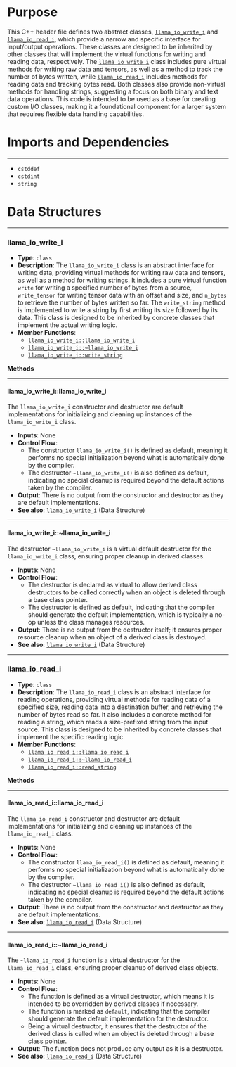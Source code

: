 # Purpose
This C++ header file defines two abstract classes, [`llama_io_write_i`](#llama_io_write_illama_io_write_i) and [`llama_io_read_i`](#llama_io_read_illama_io_read_i), which provide a narrow and specific interface for input/output operations. These classes are designed to be inherited by other classes that will implement the virtual functions for writing and reading data, respectively. The [`llama_io_write_i`](#llama_io_write_illama_io_write_i) class includes pure virtual methods for writing raw data and tensors, as well as a method to track the number of bytes written, while [`llama_io_read_i`](#llama_io_read_illama_io_read_i) includes methods for reading data and tracking bytes read. Both classes also provide non-virtual methods for handling strings, suggesting a focus on both binary and text data operations. This code is intended to be used as a base for creating custom I/O classes, making it a foundational component for a larger system that requires flexible data handling capabilities.
# Imports and Dependencies

---
- `cstddef`
- `cstdint`
- `string`


# Data Structures

---
### llama\_io\_write\_i<!-- {{#data_structure:llama_io_write_i}} -->
- **Type**: `class`
- **Description**: The `llama_io_write_i` class is an abstract interface for writing data, providing virtual methods for writing raw data and tensors, as well as a method for writing strings. It includes a pure virtual function `write` for writing a specified number of bytes from a source, `write_tensor` for writing tensor data with an offset and size, and `n_bytes` to retrieve the number of bytes written so far. The `write_string` method is implemented to write a string by first writing its size followed by its data. This class is designed to be inherited by concrete classes that implement the actual writing logic.
- **Member Functions**:
    - [`llama_io_write_i::llama_io_write_i`](#llama_io_write_illama_io_write_i)
    - [`llama_io_write_i::~llama_io_write_i`](#llama_io_write_illama_io_write_i)
    - [`llama_io_write_i::write_string`](llama-io.cpp.driver.md#llama_io_write_iwrite_string)

**Methods**

---
#### llama\_io\_write\_i::llama\_io\_write\_i<!-- {{#callable:llama_io_write_i::llama_io_write_i}} -->
The `llama_io_write_i` constructor and destructor are default implementations for initializing and cleaning up instances of the `llama_io_write_i` class.
- **Inputs**: None
- **Control Flow**:
    - The constructor `llama_io_write_i()` is defined as default, meaning it performs no special initialization beyond what is automatically done by the compiler.
    - The destructor `~llama_io_write_i()` is also defined as default, indicating no special cleanup is required beyond the default actions taken by the compiler.
- **Output**: There is no output from the constructor and destructor as they are default implementations.
- **See also**: [`llama_io_write_i`](#llama_io_write_i)  (Data Structure)


---
#### llama\_io\_write\_i::\~llama\_io\_write\_i<!-- {{#callable:llama_io_write_i::~llama_io_write_i}} -->
The destructor `~llama_io_write_i` is a virtual default destructor for the `llama_io_write_i` class, ensuring proper cleanup in derived classes.
- **Inputs**: None
- **Control Flow**:
    - The destructor is declared as virtual to allow derived class destructors to be called correctly when an object is deleted through a base class pointer.
    - The destructor is defined as default, indicating that the compiler should generate the default implementation, which is typically a no-op unless the class manages resources.
- **Output**: There is no output from the destructor itself; it ensures proper resource cleanup when an object of a derived class is destroyed.
- **See also**: [`llama_io_write_i`](#llama_io_write_i)  (Data Structure)



---
### llama\_io\_read\_i<!-- {{#data_structure:llama_io_read_i}} -->
- **Type**: `class`
- **Description**: The `llama_io_read_i` class is an abstract interface for reading operations, providing virtual methods for reading data of a specified size, reading data into a destination buffer, and retrieving the number of bytes read so far. It also includes a concrete method for reading a string, which reads a size-prefixed string from the input source. This class is designed to be inherited by concrete classes that implement the specific reading logic.
- **Member Functions**:
    - [`llama_io_read_i::llama_io_read_i`](#llama_io_read_illama_io_read_i)
    - [`llama_io_read_i::~llama_io_read_i`](#llama_io_read_illama_io_read_i)
    - [`llama_io_read_i::read_string`](llama-io.cpp.driver.md#llama_io_read_iread_string)

**Methods**

---
#### llama\_io\_read\_i::llama\_io\_read\_i<!-- {{#callable:llama_io_read_i::llama_io_read_i}} -->
The `llama_io_read_i` constructor and destructor are default implementations for initializing and cleaning up instances of the `llama_io_read_i` class.
- **Inputs**: None
- **Control Flow**:
    - The constructor `llama_io_read_i()` is defined as default, meaning it performs no special initialization beyond what is automatically done by the compiler.
    - The destructor `~llama_io_read_i()` is also defined as default, indicating no special cleanup is required beyond the default actions taken by the compiler.
- **Output**: There is no output from the constructor and destructor as they are default implementations.
- **See also**: [`llama_io_read_i`](#llama_io_read_i)  (Data Structure)


---
#### llama\_io\_read\_i::\~llama\_io\_read\_i<!-- {{#callable:llama_io_read_i::~llama_io_read_i}} -->
The `~llama_io_read_i` function is a virtual destructor for the `llama_io_read_i` class, ensuring proper cleanup of derived class objects.
- **Inputs**: None
- **Control Flow**:
    - The function is defined as a virtual destructor, which means it is intended to be overridden by derived classes if necessary.
    - The function is marked as `default`, indicating that the compiler should generate the default implementation for the destructor.
    - Being a virtual destructor, it ensures that the destructor of the derived class is called when an object is deleted through a base class pointer.
- **Output**: The function does not produce any output as it is a destructor.
- **See also**: [`llama_io_read_i`](#llama_io_read_i)  (Data Structure)




